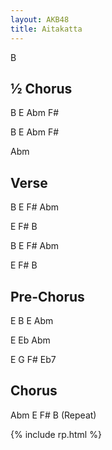 ```yaml
---
layout: AKB48
title: Aitakatta
---
```

B 

## ½ Chorus 
B E Abm F# 

B E Abm F# 

Abm 

## Verse 
B E F# Abm 

E F# B 

B E F# Abm 

E F# B 

## Pre-Chorus 
E B E Abm 

E Eb Abm 

E G F# Eb7 

## Chorus 
Abm E F# B (Repeat) 

{% include rp.html %}
